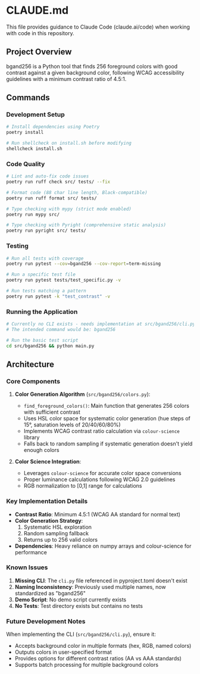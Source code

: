 # CLAUDE.md

This file provides guidance to Claude Code (claude.ai/code) when working with code in this repository.

## Project Overview

bgand256 is a Python tool that finds 256 foreground colors with good contrast against a given background color, following WCAG accessibility guidelines with a minimum contrast ratio of 4.5:1.

## Commands

### Development Setup
```bash
# Install dependencies using Poetry
poetry install

# Run shellcheck on install.sh before modifying
shellcheck install.sh
```

### Code Quality
```bash
# Lint and auto-fix code issues
poetry run ruff check src/ tests/ --fix

# Format code (88 char line length, Black-compatible)
poetry run ruff format src/ tests/

# Type checking with mypy (strict mode enabled)
poetry run mypy src/

# Type checking with Pyright (comprehensive static analysis)
poetry run pyright src/ tests/
```

### Testing
```bash
# Run all tests with coverage
poetry run pytest --cov=bgand256 --cov-report=term-missing

# Run a specific test file
poetry run pytest tests/test_specific.py -v

# Run tests matching a pattern
poetry run pytest -k "test_contrast" -v
```

### Running the Application
```bash
# Currently no CLI exists - needs implementation at src/bgand256/cli.py
# The intended command would be: bgand256

# Run the basic test script
cd src/bgand256 && python main.py
```

## Architecture

### Core Components

1. **Color Generation Algorithm** (`src/bgand256/colors.py`):
   - `find_foreground_colors()`: Main function that generates 256 colors with sufficient contrast
   - Uses HSL color space for systematic color generation (hue steps of 15°, saturation levels of 20/40/60/80%)
   - Implements WCAG contrast ratio calculation via `colour-science` library
   - Falls back to random sampling if systematic generation doesn't yield enough colors

2. **Color Science Integration**:
   - Leverages `colour-science` for accurate color space conversions
   - Proper luminance calculations following WCAG 2.0 guidelines
   - RGB normalization to [0,1] range for calculations

### Key Implementation Details

- **Contrast Ratio**: Minimum 4.5:1 (WCAG AA standard for normal text)
- **Color Generation Strategy**: 
  1. Systematic HSL exploration
  2. Random sampling fallback
  3. Returns up to 256 valid colors
- **Dependencies**: Heavy reliance on numpy arrays and colour-science for performance

### Known Issues

1. **Missing CLI**: The `cli.py` file referenced in pyproject.toml doesn't exist
2. **Naming Inconsistency**: Previously used multiple names, now standardized as "bgand256"
3. **Demo Script**: No demo script currently exists
4. **No Tests**: Test directory exists but contains no tests

### Future Development Notes

When implementing the CLI (`src/bgand256/cli.py`), ensure it:
- Accepts background color in multiple formats (hex, RGB, named colors)
- Outputs colors in user-specified format
- Provides options for different contrast ratios (AA vs AAA standards)
- Supports batch processing for multiple background colors